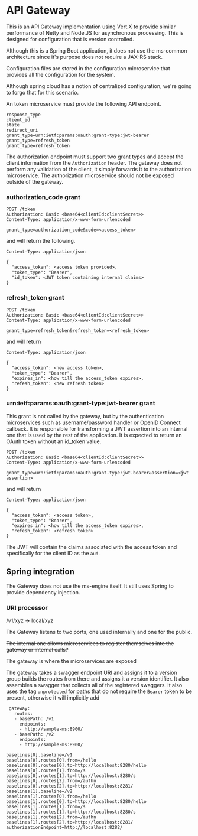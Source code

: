 API Gateway
===========

This is an API Gateway implementation using Vert.X to provide similar performance of Netty and Node.JS for asynchronous processing.  This is designed for configuration that is version controlled.

Although this is a Spring Boot application, it does not use the ms-common architecture since it's purpose does not require a JAX-RS stack.

Configuration files are stored in the configuration microservice that provides all the configuration for the system.  

Although spring cloud has a notion of centralized configuration, we're going to forgo that for this scenario.

An token microservice must provide the following API endpoint.


```
response_type
client_id
state
redirect_uri
grant_type=urn:ietf:params:oauth:grant-type:jwt-bearer
grant_type=refresh_token
grant_type=refresh_token
```

The authorization endpoint must support two grant types and accept the client information from the `Authorization` header.  The gateway does not perform any validation of the client, it simply forwards it to the authorization microservice.  The authorization microservice should not be exposed outside of the gateway.

### authorization_code grant


```
POST /token
Authorization: Basic <base64<clientId:clientSecret>>
Content-Type: application/x-www-form-urlencoded

grant_type=authorization_code&code=<access_token>

```

and will return the following.

```
Content-Type: application/json

{
  "access_token": <access token provided>,
  "token_type": "Bearer",
  "id_token": <JWT token containing internal claims>
}
```


### refresh_token grant

```
POST /token
Authorization: Basic <base64<clientId:clientSecret>>
Content-Type: application/x-www-form-urlencoded

grant_type=refresh_token&refresh_token=<refresh_token>

```

and will return 

```
Content-Type: application/json

{
  "access_token": <new access token>,
  "token_type": "Bearer",
  "expires_in": <how till the access_token expires>,
  "refesh_token": <new refresh token>
}
```

### urn:ietf:params:oauth:grant-type:jwt-bearer grant

This grant is not called by the gateway, but by the authentication microservices such as username/password handler or OpenID Connect callback.  It is responsible for transforming a JWT assertion into an internal one that is used by the rest of the application.  It is expected to return an OAuth token without an id_token value. 

```
POST /token
Authorization: Basic <base64<clientId:clientSecret>>
Content-Type: application/x-www-form-urlencoded

grant_type=urn:ietf:params:oauth:grant-type:jwt-bearer&assertion=<jwt assertion>
```
and will return 

```
Content-Type: application/json

{
  "access_token": <access token>,
  "token_type": "Bearer",
  "expires_in": <how till the access_token expires>,
  "refesh_token": <refresh token>
}
```



The JWT will contain the claims associated with the access token and specifically for the client ID as the `aud`.

## Spring integration

The Gateway does not use the ms-engine itself.  It still uses Spring to provide dependency injection.

### URI processor

/v1/xyz -> local/xyz

The Gateway listens to two ports, one used internally and one for the public.

~~The internal one allows microservices to register themselves into the gateway or internal calls?~~

The gateway is where the microservices are exposed 

The gateway takes a swagger endpoint URI and assigns it to a version group builds the routes from there and assigns it a version identifier.  It also assembles a swagger that collects all of the registered swaggers.  It also uses the tag `unprotected` for paths that do not require the `Bearer` token to be present, otherwise it will implicitly add 

     gateway:
       routes:
       - basePath: /v1
         endpoints:
         - http://sample-ms:8900/
       - basePath: /v2
         endpoints:
         - http://sample-ms:8900/

         
```
baselines[0].baseline=/v1 
baselines[0].routes[0].from=/hello 
baselines[0].routes[0].to=http://localhost:8280/hello 
baselines[0].routes[1].from=/s 
baselines[0].routes[1].to=http://localhost:8280/s 
baselines[0].routes[2].from=/authn 
baselines[0].routes[2].to=http://localhost:8281/ 
baselines[1].baseline=/v2 
baselines[1].routes[0].from=/hello 
baselines[1].routes[0].to=http://localhost:8280/hello 
baselines[1].routes[1].from=/s 
baselines[1].routes[1].to=http://localhost:8280/s 
baselines[1].routes[2].from=/authn 
baselines[1].routes[2].to=http://localhost:8281/ 
authorizationEndpoint=http://localhost:8282/
```
